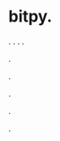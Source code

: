 # bitpy.
.
.
.
.












.






















































.
























.



























.













.
